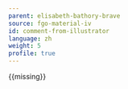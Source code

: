 ```yaml
---
parent: elisabeth-bathory-brave
source: fgo-material-iv
id: comment-from-illustrator
language: zh
weight: 5
profile: true
---
```


{{missing}}

